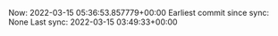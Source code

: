 Now: 2022-03-15 05:36:53.857779+00:00 Earliest commit since sync: None Last sync: 2022-03-15 03:49:33+00:00
